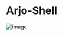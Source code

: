 # Arjo-Shell
![image](https://github.com/Arjo-Shell/Arjo-Shell/assets/122167559/71780fa5-3589-47ac-b209-dffeabaa2f70)

